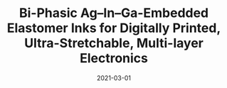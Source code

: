 ---
title: Bi-Phasic Ag–In–Ga-Embedded Elastomer Inks for Digitally Printed, Ultra-Stretchable,
  Multi-layer Electronics

# Authors
# A YAML list of author names
# If you created a profile for a user (e.g. the default `admin` user at `content/authors/admin/`), 
# write the username (folder name) here, and it will be replaced with their full name and linked to their profile.
authors:
- Pedro Alhais Lopes
- Daniel Félix Fernandes
- André F. Silva
- Daniel Green Marques
- Aníbal T. De Almeida
- Carmel Majidi
- Mahmoud Tavakoli

# Author notes (such as 'Equal Contribution')
# A YAML list of notes for each author in the above `authors` list
author_notes: []

date: '2021-03-01'

# Date to publish webpage (NOT necessarily Bibtex publication's date).
publishDate: '2025-08-08T14:33:17.146595Z'

# Publication type.
# A single CSL publication type but formatted as a YAML list (for Hugo requirements).
publication_types:
- article-journal

# Publication name and optional abbreviated publication name.
publication: '*ACS Applied Materials & Interfaces*'
publication_short: ''

doi: 10.1021/acsami.0c22206

abstract: ''

# Summary. An optional shortened abstract.
summary: ''

tags:
- featured
links:
- name: URL
  url: https://pubs.acs.org/doi/10.1021/acsami.0c22206
- name: PDF
  url: https://estudogeral.sib.uc.pt/bitstream/10316/95116/3/manuscript%20Bi-Phasic%20Ag-In-Ga%20Embedded%20Elastomer%20inks%20for%20Digitally.pdf

# Custom links (uncomment lines below)
# links:
# - name: Custom Link
#   url: http://example.org

# Publication image
# Add an image named `featured.jpg/png` to your page's folder then add a caption below.
image:
  caption: ''
  focal_point: ''
  preview_only: false

# Associated Projects (optional).
#   Associate this publication with one or more of your projects.
#   Simply enter your project's folder or file name without extension.
#   E.g. `projects: ['internal-project']` links to `content/project/internal-project/index.md`.
#   Otherwise, set `projects: []`.
projects: []
---